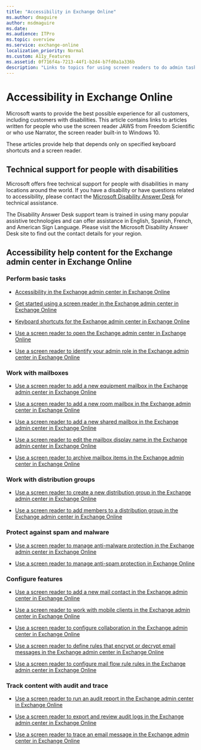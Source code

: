 ```yaml
---
title: "Accessibility in Exchange Online"
ms.author: dmaguire
author: msdmaguire
ms.date:
ms.audience: ITPro
ms.topic: overview
ms.service: exchange-online
localization_priority: Normal
ms.custom: A11y_Features
ms.assetid: 0f716f4a-7213-44f1-b2d4-b7fd0a1a336b
description: "Links to topics for using screen readers to do admin tasks in Exchange Online."
---
```


# Accessibility in Exchange Online

Microsoft wants to provide the best possible experience for all customers, including customers with disabilities. This article contains links to articles written for people who use the screen reader JAWS from Freedom Scientific or who use Narrator, the screen reader built-in to Windows 10.

These articles provide help that depends only on specified keyboard shortcuts and a screen reader.

## Technical support for people with disabilities

 Microsoft offers free technical support for people with disabilities in many locations around the world. If you have a disability or have questions related to accessibility, please contact the [Microsoft Disability Answer Desk](https://go.microsoft.com/fwlink/p/?LinkID=518252) for technical assistance.

The Disability Answer Desk support team is trained in using many popular assistive technologies and can offer assistance in English, Spanish, French, and American Sign Language. Please visit the Microsoft Disability Answer Desk site to find out the contact details for your region.

## Accessibility help content for the Exchange admin center in Exchange Online

### Perform basic tasks

- [Accessibility in the Exchange admin center in Exchange Online](accessibility-in-exchange-admin-center.md)

- [Get started using a screen reader in the Exchange admin center in Exchange Online](get-started-using-screen-reader.md)

- [Keyboard shortcuts for the Exchange admin center in Exchange Online](keyboard-shortcuts-in-admin-center.md)

- [Use a screen reader to open the Exchange admin center in Exchange Online](use-screen-reader-to-open-exchange-admin-center.md)

- [Use a screen reader to identify your admin role in the Exchange admin center in Exchange Online](use-screen-reader-to-identify-admin-role-in-exchange-admin-center.md)

### Work with mailboxes

- [Use a screen reader to add a new equipment mailbox in the Exchange admin center in Exchange Online](use-screen-reader-to-add-equipment-mailbox-in-exchange-admin-center.md)

- [Use a screen reader to add a new room mailbox in the Exchange admin center in Exchange Online](use-screen-reader-to-add-room-mailbox-in-exchange-admin-center.md)

- [Use a screen reader to add a new shared mailbox in the Exchange admin center in Exchange Online](use-screen-reader-to-add-shared-mailbox-in-exchange-admin-center-2016.md)

- [Use a screen reader to edit the mailbox display name in the Exchange admin center in Exchange Online](use-screen-reader-to-edit-mailbox-display-name-in-exchange-admin-center.md)

- [Use a screen reader to archive mailbox items in the Exchange admin center in Exchange Online](use-screen-reader-to-archive-mailbox-items-in-exchange-admin-center.md)

### Work with distribution groups

- [Use a screen reader to create a new distribution group in the Exchange admin center in Exchange Online](use-screen-reader-to-create-distribution-group-in-exchange-admin-center.md)

- [Use a screen reader to add members to a distribution group in the Exchange admin center in Exchange Online](use-screen-reader-to-add-members-to-a-distribution-group-in-exchange-admin-cente.md)

### Protect against spam and malware

- [Use a screen reader to manage anti-malware protection in the Exchange admin center in Exchange Online](use-screen-reader-to-manage-anti-malware-protection-in-exchange-admin-center.md)

- [Use a screen reader to manage anti-spam protection in Exchange Online](use-a-screen-reader-to-manage-anti-spam-protection.md)

### Configure features

- [Use a screen reader to add a new mail contact in the Exchange admin center in Exchange Online](use-screen-reader-to-add-mail-contact-in-exchange-admin-center.md)

- [Use a screen reader to work with mobile clients in the Exchange admin center in Exchange Online](use-screen-reader-to-work-with-mobile-clients-in-exchange-admin-center.md)

- [Use a screen reader to configure collaboration in the Exchange admin center in Exchange Online](use-screen-reader-to-configure-collaboration-in-exchange-admin-center.md)

- [Use a screen reader to define rules that encrypt or decrypt email messages in the Exchange admin center in Exchange Online](use-screen-reader-to-define-rules-that-encrypt-or-decrypt-email-in-exchange-admi.md)

- [Use a screen reader to configure mail flow rule rules in the Exchange admin center in Exchange Online](use-screen-reader-to-configure-transport-rules-in-exchange-admin-center.md)

### Track content with audit and trace

- [Use a screen reader to run an audit report in the Exchange admin center in Exchange Online](use-screen-reader-to-run-audit-report-in-exchange-admin-center.md)

- [Use a screen reader to export and review audit logs in the Exchange admin center in Exchange Online](use-screen-reader-to-export-and-review-audit-logs-in-exchange-admin-center.md)

- [Use a screen reader to trace an email message in the Exchange admin center in Exchange Online](use-screen-reader-to-trace-an-email-message-in-exchange-admin-center.md)
